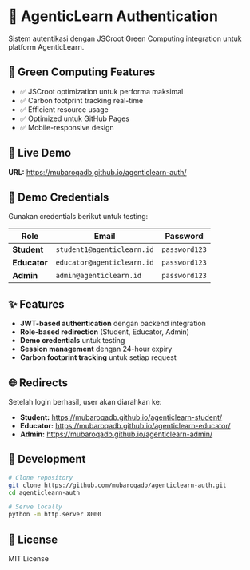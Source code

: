 # 🔐 AgenticLearn Authentication

Sistem autentikasi dengan JSCroot Green Computing integration untuk platform AgenticLearn.

## 🌱 Green Computing Features

- ✅ JSCroot optimization untuk performa maksimal
- ✅ Carbon footprint tracking real-time
- ✅ Efficient resource usage
- ✅ Optimized untuk GitHub Pages
- ✅ Mobile-responsive design

## 🚀 Live Demo

**URL:** https://mubaroqadb.github.io/agenticlearn-auth/

## 🔑 Demo Credentials

Gunakan credentials berikut untuk testing:

| Role | Email | Password |
|------|-------|----------|
| **Student** | `student1@agenticlearn.id` | `password123` |
| **Educator** | `educator@agenticlearn.id` | `password123` |
| **Admin** | `admin@agenticlearn.id` | `password123` |

## ✨ Features

- **JWT-based authentication** dengan backend integration
- **Role-based redirection** (Student, Educator, Admin)
- **Demo credentials** untuk testing
- **Session management** dengan 24-hour expiry
- **Carbon footprint tracking** untuk setiap request

## 🌐 Redirects

Setelah login berhasil, user akan diarahkan ke:
- **Student:** https://mubaroqadb.github.io/agenticlearn-student/
- **Educator:** https://mubaroqadb.github.io/agenticlearn-educator/
- **Admin:** https://mubaroqadb.github.io/agenticlearn-admin/

## 🔧 Development

```bash
# Clone repository
git clone https://github.com/mubaroqadb/agenticlearn-auth.git
cd agenticlearn-auth

# Serve locally
python -m http.server 8000
```

## 📄 License

MIT License
